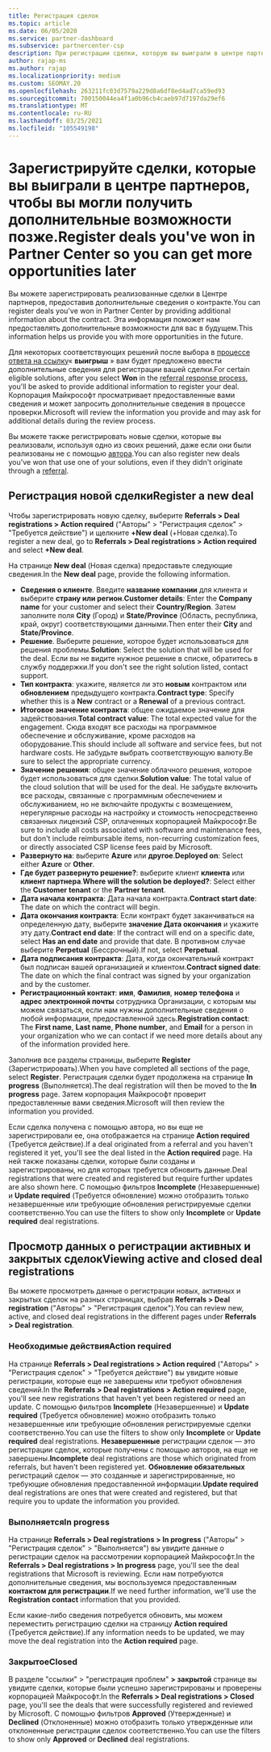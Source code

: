 ```yaml
---
title: Регистрация сделок
ms.topic: article
ms.date: 06/05/2020
ms.service: partner-dashboard
ms.subservice: partnercenter-csp
description: При регистрации сделки, которую вы выиграли в центре партнеров, она помогает корпорации Майкрософт предоставить вам больше возможностей в будущем.
author: rajap-ms
ms.author: rajap
ms.localizationpriority: medium
ms.custom: SEOMAY.20
ms.openlocfilehash: 263211fc03d7579a229d8a6df8ed4ad7ca59ed93
ms.sourcegitcommit: 700150044ea4f1a0b96cb4caeb97d7197da29ef6
ms.translationtype: MT
ms.contentlocale: ru-RU
ms.lasthandoff: 03/25/2021
ms.locfileid: "105549198"
---
```

# <a name="register-deals-youve-won-in-partner-center-so-you-can-get-more-opportunities-later"></a><span data-ttu-id="2efad-103">Зарегистрируйте сделки, которые вы выиграли в центре партнеров, чтобы вы могли получить дополнительные возможности позже.</span><span class="sxs-lookup"><span data-stu-id="2efad-103">Register deals you've won in Partner Center so you can get more opportunities later</span></span>

<span data-ttu-id="2efad-104">Вы можете зарегистрировать реализованные сделки в Центре партнеров, предоставив дополнительные сведения о контракте.</span><span class="sxs-lookup"><span data-stu-id="2efad-104">You can register deals you've won in Partner Center by providing additional information about the contract.</span></span> <span data-ttu-id="2efad-105">Эта информация поможет нам предоставлять дополнительные возможности для вас в будущем.</span><span class="sxs-lookup"><span data-stu-id="2efad-105">This information helps us provide you with more opportunities in the future.</span></span>

<span data-ttu-id="2efad-106">Для некоторых соответствующих решений после выбора в [процессе ответа на ссылку](manage-leads.md)« **выигрыш** » вам будет предложено ввести дополнительные сведения для регистрации вашей сделки.</span><span class="sxs-lookup"><span data-stu-id="2efad-106">For certain eligible solutions, after you select **Won** in the [referral response process](manage-leads.md), you'll be asked to provide additional information to register your deal.</span></span> <span data-ttu-id="2efad-107">Корпорация Майкрософт просматривает предоставленные вами сведения и может запросить дополнительные сведения в процессе проверки.</span><span class="sxs-lookup"><span data-stu-id="2efad-107">Microsoft will review the information you provide and may ask for additional details during the review process.</span></span>

<span data-ttu-id="2efad-108">Вы можете также регистрировать новые сделки, которые вы реализовали, используя одно из своих решений, даже если они были реализованы не с помощью [автора](referrals.md).</span><span class="sxs-lookup"><span data-stu-id="2efad-108">You can also register new deals you've won that use one of your solutions, even if they didn't originate through a [referral](referrals.md).</span></span> 

## <a name="register-a-new-deal"></a><span data-ttu-id="2efad-109">Регистрация новой сделки</span><span class="sxs-lookup"><span data-stu-id="2efad-109">Register a new deal</span></span>

<span data-ttu-id="2efad-110">Чтобы зарегистрировать новую сделку, выберите **Referrals > Deal registrations > Action required** ("Авторы" > "Регистрация сделок" > "Требуется действие") и щелкните **+New deal** (+Новая сделка).</span><span class="sxs-lookup"><span data-stu-id="2efad-110">To register a new deal, go to **Referrals > Deal registrations > Action required** and select **+New deal**.</span></span>

<span data-ttu-id="2efad-111">На странице **New deal** (Новая сделка) предоставьте следующие сведения.</span><span class="sxs-lookup"><span data-stu-id="2efad-111">In the **New deal** page, provide the following information.</span></span>

- <span data-ttu-id="2efad-112">**Сведения о клиенте**. Введите **название компании** для клиента и выберите **страну или регион**.</span><span class="sxs-lookup"><span data-stu-id="2efad-112">**Customer details**: Enter the **Company name** for your customer and select their **Country/Region**.</span></span> <span data-ttu-id="2efad-113">Затем заполните поля **City** (Город) и **State/Province** (Область, республика, край, округ) соответствующими данными.</span><span class="sxs-lookup"><span data-stu-id="2efad-113">Then enter their **City** and **State/Province**.</span></span>
- <span data-ttu-id="2efad-114">**Решение**. Выберите решение, которое будет использоваться для решения проблемы.</span><span class="sxs-lookup"><span data-stu-id="2efad-114">**Solution**: Select the solution that will be used for the deal.</span></span> <span data-ttu-id="2efad-115">Если вы не видите нужное решение в списке, обратитесь в службу поддержки.</span><span class="sxs-lookup"><span data-stu-id="2efad-115">If you don't see the right solution listed, contact support.</span></span>
- <span data-ttu-id="2efad-116">**Тип контракта**: укажите, является ли это **новым** контрактом или **обновлением** предыдущего контракта.</span><span class="sxs-lookup"><span data-stu-id="2efad-116">**Contract type**: Specify whether this is a **New** contract or a **Renewal** of a previous contract.</span></span>
- <span data-ttu-id="2efad-117">**Итоговое значение контракта**: общее ожидаемое значение для задействования.</span><span class="sxs-lookup"><span data-stu-id="2efad-117">**Total contract value**: The total expected value for the engagement.</span></span> <span data-ttu-id="2efad-118">Сюда входят все расходы на программное обеспечение и обслуживание, кроме расходов на оборудование.</span><span class="sxs-lookup"><span data-stu-id="2efad-118">This should include all software and service fees, but not hardware costs.</span></span> <span data-ttu-id="2efad-119">Не забудьте выбрать соответствующую валюту.</span><span class="sxs-lookup"><span data-stu-id="2efad-119">Be sure to select the appropriate currency.</span></span>
- <span data-ttu-id="2efad-120">**Значение решения**: общее значение облачного решения, которое будет использоваться для сделки.</span><span class="sxs-lookup"><span data-stu-id="2efad-120">**Solution value**: The total value of the cloud solution that will be used for the deal.</span></span> <span data-ttu-id="2efad-121">Не забудьте включить все расходы, связанные с программным обеспечением и обслуживанием, но не включайте продукты с возмещением, нерегулярные расходы на настройку и стоимость непосредственно связанных лицензий CSP, оплаченных корпорацией Майкрософт.</span><span class="sxs-lookup"><span data-stu-id="2efad-121">Be sure to include all costs associated with software and maintenance fees, but don't include reimbursable items, non-recurring customization fees, or directly associated CSP license fees paid by Microsoft.</span></span>
- <span data-ttu-id="2efad-122">**Развернуто на**: выберите **Azure** или **другое**.</span><span class="sxs-lookup"><span data-stu-id="2efad-122">**Deployed on**: Select either **Azure** or **Other**.</span></span>
- <span data-ttu-id="2efad-123">**Где будет развернуто решение?**: выберите клиент **клиента** или **клиент партнера**.</span><span class="sxs-lookup"><span data-stu-id="2efad-123">**Where will the solution be deployed?**: Select either the **Customer tenant** or the **Partner tenant**.</span></span>
- <span data-ttu-id="2efad-124">**Дата начала контракта**: Дата начала контракта.</span><span class="sxs-lookup"><span data-stu-id="2efad-124">**Contract start date**: The date on which the contract will begin.</span></span>
- <span data-ttu-id="2efad-125">**Дата окончания контракта**: Если контракт будет заканчиваться на определенную дату, выберите **значение Дата окончания** и укажите эту дату.</span><span class="sxs-lookup"><span data-stu-id="2efad-125">**Contract end date**: If the contract will end on a specific date, select **Has an end date** and provide that date.</span></span> <span data-ttu-id="2efad-126">В противном случае выберите **Perpetual** (Бессрочный).</span><span class="sxs-lookup"><span data-stu-id="2efad-126">If not, select **Perpetual**.</span></span>
- <span data-ttu-id="2efad-127">**Дата подписания контракта**: Дата, когда окончательный контракт был подписан вашей организацией и клиентом.</span><span class="sxs-lookup"><span data-stu-id="2efad-127">**Contract signed date**: The date on which the final contract was signed by your organization and by the customer.</span></span>
- <span data-ttu-id="2efad-128">**Регистрационный контакт**: **имя**, **Фамилия**, **номер телефона** и **адрес электронной почты** сотрудника Организации, с которым мы можем связаться, если нам нужны дополнительные сведения о любой информации, предоставленной здесь.</span><span class="sxs-lookup"><span data-stu-id="2efad-128">**Registration contact**: The **First name**, **Last name**, **Phone number**, and **Email** for a person in your organization who we can contact if we need more details about any of the information provided here.</span></span>

<span data-ttu-id="2efad-129">Заполнив все разделы страницы, выберите **Register** (Зарегистрировать).</span><span class="sxs-lookup"><span data-stu-id="2efad-129">When you have completed all sections of the page, select **Register**.</span></span> <span data-ttu-id="2efad-130">Регистрация сделки будет продолжена на странице **In progress** (Выполняется).</span><span class="sxs-lookup"><span data-stu-id="2efad-130">The deal registration will then be moved to the **In progress** page.</span></span> <span data-ttu-id="2efad-131">Затем корпорация Майкрософт проверит предоставленные вами сведения.</span><span class="sxs-lookup"><span data-stu-id="2efad-131">Microsoft will then review the information you provided.</span></span>

<span data-ttu-id="2efad-132">Если сделка получена с помощью автора, но вы еще не зарегистрировали ее, она отображается на странице **Action required** (Требуется действие).</span><span class="sxs-lookup"><span data-stu-id="2efad-132">If a deal originated from a referral and you haven't registered it yet, you'll see the deal listed in the **Action required** page.</span></span> <span data-ttu-id="2efad-133">На ней также показаны сделки, которые были созданы и зарегистрированы, но для которых требуется обновить данные.</span><span class="sxs-lookup"><span data-stu-id="2efad-133">Deal registrations that were created and registered but require further updates are also shown here.</span></span> <span data-ttu-id="2efad-134">С помощью фильтров **Incomplete** (Незавершенные) и **Update required** (Требуется обновление) можно отобразить только незавершенные или требующие обновления регистрируемые сделки соответственно.</span><span class="sxs-lookup"><span data-stu-id="2efad-134">You can use the filters to show only **Incomplete** or **Update required** deal registrations.</span></span>

## <a name="viewing-active-and-closed-deal-registrations"></a><span data-ttu-id="2efad-135">Просмотр данных о регистрации активных и закрытых сделок</span><span class="sxs-lookup"><span data-stu-id="2efad-135">Viewing active and closed deal registrations</span></span>

<span data-ttu-id="2efad-136">Вы можете просмотреть данные о регистрации новых, активных и закрытых сделок на разных страницах, выбрав **Referrals > Deal registration** ("Авторы" > "Регистрация сделок").</span><span class="sxs-lookup"><span data-stu-id="2efad-136">You can review new, active, and closed deal registrations in the different pages under **Referrals > Deal registration**.</span></span>

### <a name="action-required"></a><span data-ttu-id="2efad-137">Необходимые действия</span><span class="sxs-lookup"><span data-stu-id="2efad-137">Action required</span></span>

<span data-ttu-id="2efad-138">На странице **Referrals > Deal registrations > Action required** ("Авторы" > "Регистрация сделок" > "Требуется действие") вы увидите новые регистрации, которые еще не завершены или требуют обновления сведений.</span><span class="sxs-lookup"><span data-stu-id="2efad-138">In the **Referrals > Deal registrations > Action required** page, you'll see new registrations that haven't yet been registered or need an update.</span></span> <span data-ttu-id="2efad-139">С помощью фильтров **Incomplete** (Незавершенные) и **Update required** (Требуется обновление) можно отобразить только незавершенные или требующие обновления регистрируемые сделки соответственно.</span><span class="sxs-lookup"><span data-stu-id="2efad-139">You can use the filters to show only **Incomplete** or **Update required** deal registrations.</span></span> <span data-ttu-id="2efad-140">**Незавершенные** регистрации сделок — это регистрации сделок, которые получены с помощью авторов, на еще не завершены.</span><span class="sxs-lookup"><span data-stu-id="2efad-140">**Incomplete** deal registrations are those which originated from referrals, but haven't been registered yet.</span></span> <span data-ttu-id="2efad-141">**Обновление обязательных** регистраций сделок — это созданные и зарегистрированные, но требующие обновления предоставленной информации.</span><span class="sxs-lookup"><span data-stu-id="2efad-141">**Update required** deal registrations are ones that were created and registered, but that require you to update the information you provided.</span></span>

### <a name="in-progress"></a><span data-ttu-id="2efad-142">Выполняется</span><span class="sxs-lookup"><span data-stu-id="2efad-142">In progress</span></span>

<span data-ttu-id="2efad-143">На странице **Referrals > Deal registrations > In progress** ("Авторы" > "Регистрация сделок" > "Выполняется") вы увидите данные о регистрации сделок на рассмотрении корпорацией Майкрософт.</span><span class="sxs-lookup"><span data-stu-id="2efad-143">In the **Referrals > Deal registrations > In progress** page, you'll see the deal registrations that Microsoft is reviewing.</span></span> <span data-ttu-id="2efad-144">Если нам потребуются дополнительные сведения, мы воспользуемся предоставленным **контактом для регистрации**.</span><span class="sxs-lookup"><span data-stu-id="2efad-144">If we need further information, we'll use the **Registration contact** information that you provided.</span></span>

<span data-ttu-id="2efad-145">Если какие-либо сведения потребуется обновить, мы можем переместить регистрацию сделки на страницу **Action required** (Требуется действие).</span><span class="sxs-lookup"><span data-stu-id="2efad-145">If any information needs to be updated, we may move the deal registration into the **Action required** page.</span></span>

### <a name="closed"></a><span data-ttu-id="2efad-146">Закрытое</span><span class="sxs-lookup"><span data-stu-id="2efad-146">Closed</span></span>

<span data-ttu-id="2efad-147">В разделе "ссылки" > "регистрация проблем" **> закрытой** странице вы увидите сделки, которые были успешно зарегистрированы и проверены корпорацией Майкрософт.</span><span class="sxs-lookup"><span data-stu-id="2efad-147">In the **Referrals > Deal registrations > Closed** page, you'll see the deals that were successfully registered and reviewed by Microsoft.</span></span> <span data-ttu-id="2efad-148">С помощью фильтров **Approved** (Утвержденные) и **Declined** (Отклоненные) можно отобразить только утвержденные или отклоненные регистрации сделок соответственно.</span><span class="sxs-lookup"><span data-stu-id="2efad-148">You can use the filters to show only **Approved** or **Declined** deal registrations.</span></span>
